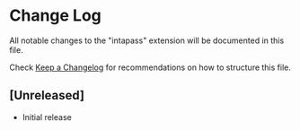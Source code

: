 # Change Log

All notable changes to the "intapass" extension will be documented in this file.

Check [Keep a Changelog](http://keepachangelog.com/) for recommendations on how to structure this file.

## [Unreleased]

- Initial release